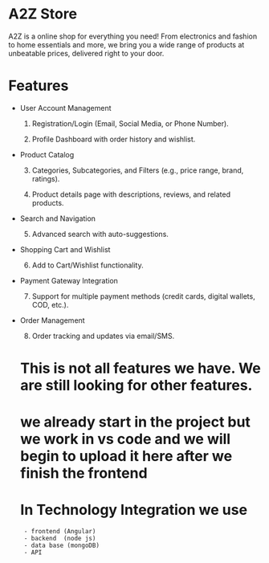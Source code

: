 # A2Z Store
A2Z is a online shop for everything you need! From electronics and fashion to home essentials and more, we bring you a wide range of products at unbeatable prices, delivered right to your door.
# Features
- User Account Management

   1. Registration/Login (Email, Social Media, or Phone Number).

  2. Profile Dashboard with order history and wishlist.
- Product Catalog

   3. Categories, Subcategories, and Filters (e.g., price range, brand, ratings).

   4. Product details page with descriptions, reviews, and related products.
- Search and Navigation

  5. Advanced search with auto-suggestions.
- Shopping Cart and Wishlist

  6. Add to Cart/Wishlist functionality.
- Payment Gateway Integration

  7. Support for multiple payment methods (credit cards, digital wallets, COD, etc.).
- Order Management

  8. Order tracking and updates via email/SMS.

  # This is not all features we have. We are still looking for other features.
  # we already start in the project but we work in vs code and we will begin to upload it here after we finish the frontend
  # In Technology Integration we use
       - frontend (Angular)
       - backend  (node js)
       - data base (mongoDB)
       - API 
